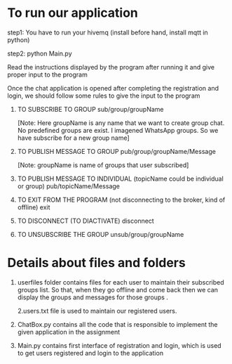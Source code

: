 # To run our application

step1: You have to run your hivemq (install before hand, install mqtt in python) 

step2: python Main.py


 Read the instructions displayed by the program after running it and give proper input to the program
 
 
Once the chat application is opened after completing the registration and login, we should follow some rules to give the input to the program


1. TO SUBSCRIBE TO GROUP
   sub/group/groupName
   
   [Note: Here groupName is any name that we want to create group chat. No predefined groups are exist. I imagened WhatsApp
   groups. So we have subscribe for a new group name]
   
   
2. TO PUBLISH MESSAGE TO GROUP
   pub/group/groupName/Message
   
   [Note: groupName is name of groups that user subscribed]
   
3. TO PUBLISH MESSAGE TO INDIVIDUAL (topicName could be individual or group)
   pub/topicName/Message
   
4. TO  EXIT FROM THE PROGRAM (not disconnecting to the broker, kind of offline)
   exit


5. TO DISCONNECT (TO DIACTIVATE)
   disconnect
   
6. TO UNSUBSCRIBE THE GROUP
   unsub/group/groupName




# Details about files and folders
1. userfiles folder contains files for each user to maintain their subscribed groups list. So that, when they go offline and come back then we can display the groups and messages for those groups .
 
   2.users.txt file is used to maintain our registered users. 

3. ChatBox.py contains all the code that is responsible to implement the given application in the assignment

4. Main.py contains first interface of registration and login, which is used to get users registered and login to the application
   
  
